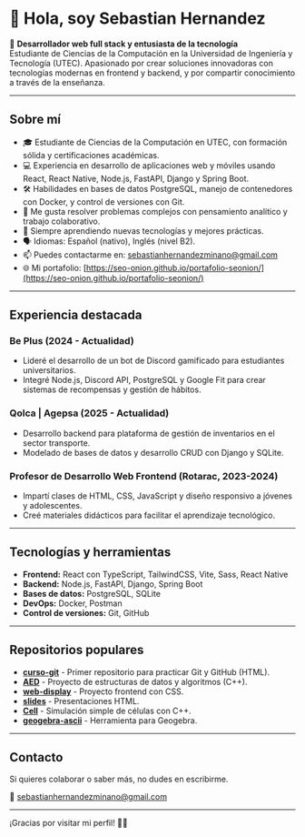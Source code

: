 # 👋 Hola, soy Sebastian Hernandez 

🚀 **Desarrollador web full stack y entusiasta de la tecnología**  
Estudiante de Ciencias de la Computación en la Universidad de Ingeniería y Tecnología (UTEC). Apasionado por crear soluciones innovadoras con tecnologías modernas en frontend y backend, y por compartir conocimiento a través de la enseñanza.

---

## Sobre mí

- 🎓 Estudiante de Ciencias de la Computación en UTEC, con formación sólida y certificaciones académicas.  
- 💻 Experiencia en desarrollo de aplicaciones web y móviles usando React, React Native, Node.js, FastAPI, Django y Spring Boot.  
- 🛠️ Habilidades en bases de datos PostgreSQL, manejo de contenedores con Docker, y control de versiones con Git.  
- 🧩 Me gusta resolver problemas complejos con pensamiento analítico y trabajo colaborativo.  
- 🌱 Siempre aprendiendo nuevas tecnologías y mejores prácticas.  
- 🗣️ Idiomas: Español (nativo), Inglés (nivel B2).  
- 📫 Puedes contactarme en: [sebastianhernandezminano@gmail.com](mailto:sebastianhernandezminano@gmail.com)  
- 🌐 Mi portafolio: [https://seo-onion.github.io/portafolio-seonion/](https://seo-onion.github.io/portafolio-seonion/)  

---

## Experiencia destacada

### Be Plus (2024 - Actualidad)  
- Lideré el desarrollo de un bot de Discord gamificado para estudiantes universitarios.  
- Integré Node.js, Discord API, PostgreSQL y Google Fit para crear sistemas de recompensas y gestión de hábitos.  

### Qolca | Agepsa (2025 - Actualidad)  
- Desarrollo backend para plataforma de gestión de inventarios en el sector transporte.  
- Modelado de bases de datos y desarrollo CRUD con Django y SQLite.  

### Profesor de Desarrollo Web Frontend (Rotarac, 2023-2024)  
- Impartí clases de HTML, CSS, JavaScript y diseño responsivo a jóvenes y adolescentes.  
- Creé materiales didácticos para facilitar el aprendizaje tecnológico.  

---

## Tecnologías y herramientas

- **Frontend:** React con TypeScript, TailwindCSS, Vite, Sass, React Native  
- **Backend:** Node.js, FastAPI, Django, Spring Boot  
- **Bases de datos:** PostgreSQL, SQLite  
- **DevOps:** Docker, Postman  
- **Control de versiones:** Git, GitHub  

---

## Repositorios populares

- **[curso-git](https://github.com/seo-onion/curso-git)** - Primer repositorio para practicar Git y GitHub (HTML).  
- **[AED](https://github.com/seo-onion/AED)** - Proyecto de estructuras de datos y algoritmos (C++).  
- **[web-display](https://github.com/seo-onion/web-display)** - Proyecto frontend con CSS.  
- **[slides](https://github.com/seo-onion/slides)** - Presentaciones HTML.  
- **[Cell](https://github.com/seo-onion/Cell)** - Simulación simple de células con C++.  
- **[geogebra-ascii](https://github.com/seo-onion/geogebra-ascii)** - Herramienta para Geogebra.  

---

## Contacto

Si quieres colaborar o saber más, no dudes en escribirme.

📧 [sebastianhernandezminano@gmail.com](mailto:sebastianhernandezminano@gmail.com)

---

¡Gracias por visitar mi perfil! 👨‍💻
